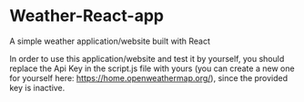 # Weather-React-app
A simple weather application/website built with React

In order to use this application/website and test it by yourself, you should replace the Api Key in the script.js file with yours
(you can create a new one for yourself here: https://home.openweathermap.org/), since the provided key is inactive. 

